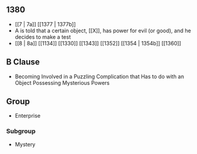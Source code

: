 ## 1380
- [[7 | 7a]] [[1377 | 1377b]] 
- A is told that a certain object, [[X]], has power for evil (or good), and he decides to make a test
- [[8 | 8a]] [[1134]] [[1330]] [[1343]] [[1352]] [[1354 | 1354b]] [[1360]] 

## B Clause
- Becoming Involved in a Puzzling Complication that Has to do with an Object Possessing Mysterious Powers

## Group
- Enterprise

### Subgroup
- Mystery

